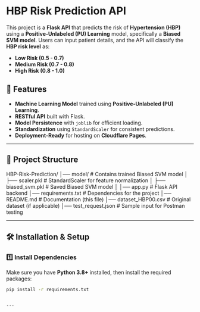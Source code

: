 # HBP Risk Prediction API

This project is a **Flask API** that predicts the risk of **Hypertension (HBP)** using a **Positive-Unlabeled (PU) Learning** model, specifically a **Biased SVM model**. Users can input patient details, and the API will classify the **HBP risk level** as:
- **Low Risk (0.5 - 0.7)**
- **Medium Risk (0.7 - 0.8)**
- **High Risk (0.8 - 1.0)**

## 🚀 Features
- **Machine Learning Model** trained using **Positive-Unlabeled (PU) Learning**.
- **RESTful API** built with Flask.
- **Model Persistence** with `joblib` for efficient loading.
- **Standardization** using `StandardScaler` for consistent predictions.
- **Deployment-Ready** for hosting on **Cloudflare Pages**.

---

## 📂 Project Structure

HBP-Risk-Prediction/ │── model/ # Contains trained Biased SVM model │ ├── scaler.pkl # StandardScaler for feature normalization │ ├── biased_svm.pkl # Saved Biased SVM model │ │── app.py # Flask API backend │── requirements.txt # Dependencies for the project │── README.md # Documentation (this file) │── dataset_HBP00.csv # Original dataset (if applicable) │── test_request.json # Sample input for Postman testing

---

## 🛠 Installation & Setup

### **1️⃣ Install Dependencies**
Make sure you have **Python 3.8+** installed, then install the required packages:

```sh
pip install -r requirements.txt


---
